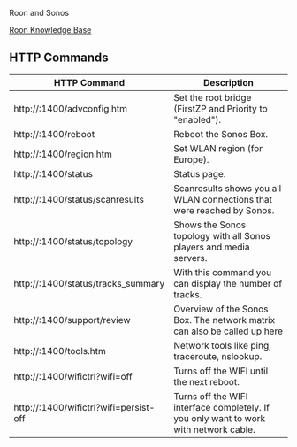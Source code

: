 Roon and Sonos

[Roon Knowledge Base](https://help.roonlabs.com/portal/en/kb/articles/sonos)

## HTTP Commands

HTTP Command                                            | Description
---                                                     | ---
http://<IP SONOS DEVICE>:1400/advconfig.htm             | Set the root bridge (FirstZP and Priority to "enabled").
http://<IP SONOS DEVICE>:1400/reboot                    | Reboot the Sonos Box.
http://<IP SONOS DEVICE>:1400/region.htm                | Set WLAN region (for Europe).
http://<IP SONOS DEVICE>:1400/status                    | Status page.
http://<IP SONOS DEVICE>:1400/status/scanresults        | Scanresults shows you all WLAN connections that were reached by Sonos.
http://<IP SONOS DEVICE>:1400/status/topology           | Shows the Sonos topology with all Sonos players and media servers.
http://<IP SONOS DEVICE>:1400/status/tracks_summary     | With this command you can display the number of tracks.
http://<IP SONOS DEVICE>:1400/support/review            | Overview of the Sonos Box. The network matrix can also be called up here
http://<IP SONOS DEVICE>:1400/tools.htm                 | Network tools like ping, traceroute, nslookup.
http://<IP SONOS DEVICE>:1400/wifictrl?wifi=off         | Turns off the WIFI until the next reboot.
http://<IP SONOS DEVICE>:1400/wifictrl?wifi=persist-off | Turns off the WIFI interface completely. If you only want to work with network cable.
